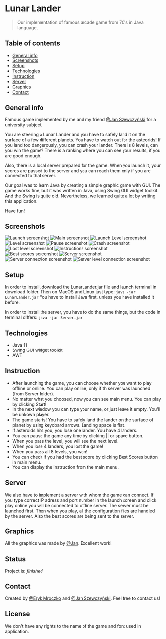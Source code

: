 # Lunar Lander
> Our implementation of famous arcade game from 70's in Java language,

## Table of contents
* [General info](#general-info)
* [Screenshots](#screenshots)
* [Setup](#setup)
* [Technologies](#technologies)
* [Instruction](#instruction)
* [Server](#server)
* [Graphics](#graphics)
* [Contact](#contact)

## General info
Famous game implemented by me and my friend [@Jan Szewczyński](https://github.com/lulek1410) for a university subject. 

You are steering a Lunar Lander and you have to safely land it on the surface of a few different planets. You have to watch out for the asteorids!
If you land too dangerously, you can crash your lander. 
There is 8 levels, can you win the game?
There is a ranking where you can see your results, if you are good enough. 

Also, there is a local server prepared for the game. When you launch it, your scores are passed to the server and you can reach them only if you are connected to that server.

Our goal was to learn Java by creating a simple graphic game with GUI. 
The game works fine, but it was written in Java, using Swing GUI widget toolkit. And the Swing is quite old. 
Nevertheless, we learned quite a lot by writing this application.

Have fun!

## Screenshots
![Launch screenshot](Screenshots/Screen1.png)
![Main screenshot](Screenshots/Screen2.png)
![Launch Level screenshot](Screenshots/Screen3.png)
![Level screenshot](Screenshots/Screen4.png)
![Pause screenshot](Screenshots/Screen5.png)
![Crash screenshot](Screenshots/Screen6.png)
![Lost level screenshot](Screenshots/Screen7.png)
![Instructions screenshot](Screenshots/Screen8.png)
![Best scores screenshot](Screenshots/Screen9.png)
![Server screenshot](Screenshots/Screen10.png)
![Server connection screenshot](Screenshots/Screen11.png)
![Server level connection screenshot](Screenshots/Screen11.png)

## Setup
In order to install, download the LunarLander.jar file and launch terminal in download folder.
Then on MacOS and Linux just type: `java -jar LunarLander.jar`
You have to install Java first, unless you have installed it before.

In order to install the server, you have to do the same things, but the code in terminal differs: `java -jar Server.jar`


## Technologies
* Java 11
* Swing GUI widget toolkit
* AWT

## Instruction
* After launching the game, you can choose whether you want to play offline or online. You can play online, only if th server was launched (from Server folder).
* No matter what you choosed, now you can see main menu. You can play by clicking Start!
* In the next window you can type your name, or just leave it empty. You'll be unkown player.
* The game starts! You have to safely land the lander on the surface of planet by using keyobard arrows. Landing space is flat.
* If asteroids hits you, you lose one lander. You have 4 landers. 
* You can pause the game any time by clicking || or space button.
* When you pass the level, you will see the next level.
* When you lose 4 landers, you lost the game!
* When you pass all 8 levels, you won!
* You can check if you had the best score by clicking Best Scores button in main menu. 
* You can display the instruction from the main menu.

## Server
We also have to implement a server with whom the game can connect. If you type correct IP adress and port number in the launch screen and click play online you will be connected to offline server. The server must be launched first. Then when you play, all the configuration files are handled by the server. Also the best scores are being sent to the server.


## Graphics
All the graphics was made by [@Jan](https://github.com/lulek1410). Excellent work!

## Status
Project is: _finished_

## Contact
Created by [@Eryk Mroczko](https://www.erykmroczko.pl/) and [@Jan Szewczyński](https://github.com/lulek1410).
Feel free to contact us!

## License
We don't have any rights to the name of the game and font used in application.
